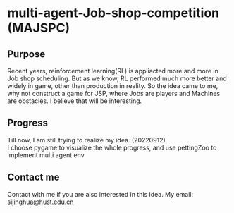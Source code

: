 # multi-agent-Job-shop-competition (MAJSPC)

## Purpose


Recent years, reinforcement learning(RL) is appliacted more and more in Job shop scheduling. But as we know, 
RL performed much more better and widely in game, other than production in reality. So the idea came to me, 
why not construct a game for JSP, where Jobs are players and Machines are obstacles. I believe that will be
interesting.


## Progress


Till now, I am still trying to realize my idea. (20220912)<br>
I choose pygame to visualize the whole progress, and use pettingZoo to implement multi agent env



## Contact me
Contact with me if you are also interested in this idea.
My email: sijinghua@hust.edu.cn
